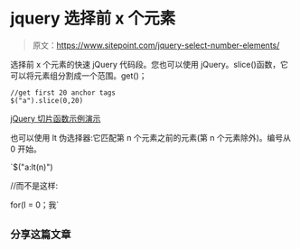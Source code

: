 # jquery 选择前 x 个元素

> 原文：<https://www.sitepoint.com/jquery-select-number-elements/>

选择前 x 个元素的快速 jQuery 代码段。您也可以使用 jQuery。slice()函数，它可以将元素组分割成一个范围。get()；

```
//get first 20 anchor tags
$("a").slice(0,20)
```

[jQuery 切片函数示例演示](http://www.jquery4u.com/function-demos/slice/)

也可以使用 lt 伪选择器:它匹配第 n 个元素之前的元素(第 n 个元素除外)。编号从 0 开始。

 `$("a:lt(n)")

//而不是这样:

for(I = 0；我` 

## `分享这篇文章`